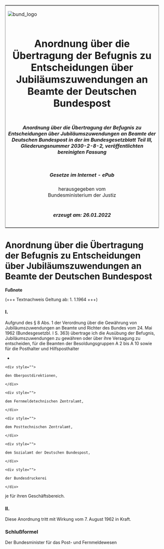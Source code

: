 <span id="DECKBLATT.html"></span>

<table border="0" frame="border" width="100%">

<tr valign="top">

<td align="left">

![bund\_logo](BfJ_2021_Web_de_de.gif)

</td>

<td align="right">

 

</td>

</tr>

<tr align="center" valign="middle">

<td colspan="2">

# Anordnung über die Übertragung der Befugnis zu Entscheidungen über Jubiläumszuwendungen an Beamte der Deutschen Bundespost

</td>

</tr>

<tr align="center" valign="middle">

<td colspan="2">

##### Anordnung über die Übertragung der Befugnis zu Entscheidungen über Jubiläumszuwendungen an Beamte der Deutschen Bundespost in der im Bundesgesetzblatt Teil III, Gliederungsnummer 2030-2-8-2, veröffentlichten bereinigten Fassung

</td>

</tr>

<tr align="center" valign="middle">

<td colspan="2">

  
  

##### Gesetze im Internet - ePub  
  
herausgegeben vom  
Bundesministerium der Justiz

</td>

</tr>

<tr align="center" valign="bottom">

<td colspan="2">

  
  

##### erzeugt am: 26.01.2022

</td>

</tr>

</table>

<span id="BJNR516800962.html"></span>

# Anordnung über die Übertragung der Befugnis zu Entscheidungen über Jubiläumszuwendungen an Beamte der Deutschen Bundespost

<div>

  
**Fußnote**

<div class="jnhtml">

<div>

<div class="jurAbsatz">

(+++ Textnachweis Geltung ab: 1. 1.1964 +++)

</div>

</div>

</div>

</div>

<span id="BJNR516800962BJNE000100314.html"></span>

### I.  

<div>

<div class="jnhtml">

<div>

<div class="jurAbsatz">

Aufgrund des § 8 Abs. 1 der Verordnung über die Gewährung von
Jubiläumszuwendungen an Beamte und Richter des Bundes vom 24. Mai 1962
(Bundesgesetzbl. I S. 363) übertrage ich die Ausübung der Befugnis,
Jubiläumszuwendungen zu gewähren oder über ihre Versagung zu
entscheiden, für die Beamten der Besoldungsgruppen A 2 bis A 10 sowie
für die Posthalter und Hilfsposthalter

  - 
    
    <div style="">
    
    den Oberpostdirektionen,
    
    </div>
    
    <div style="">
    
    dem Fernmeldetechnischen Zentralamt,
    
    </div>
    
    <div style="">
    
    dem Posttechnischen Zentralamt,
    
    </div>
    
    <div style="">
    
    dem Sozialamt der Deutschen Bundespost,
    
    </div>
    
    <div style="">
    
    der Bundesdruckerei
    
    </div>

je für ihren Geschäftsbereich.

</div>

</div>

</div>

</div>

<span id="BJNR516800962BJNE000200314.html"></span>

### II.  

<div>

<div class="jnhtml">

<div>

<div class="jurAbsatz">

Diese Anordnung tritt mit Wirkung vom 7. August 1962 in Kraft.

</div>

</div>

</div>

</div>

<span id="BJNR516800962BJNE000300314.html"></span>

### Schlußformel  

<div>

<div class="jnhtml">

<div>

<div class="jurAbsatz">

<span class="SP">Der Bundesminister für das Post- und
Fernmeldewesen</span>

</div>

</div>

</div>

</div>

